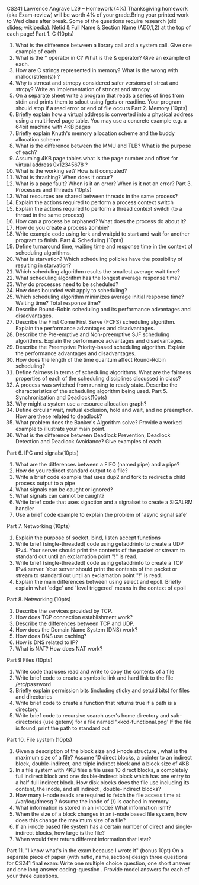 CS241   Lawrence Angrave L29 – Homework (4%)
Thanksgiving homework (aka Exam-review) will be worth 4% of your grade.Bring your printed work to Wed class after break. Some of the questions require research (old slides; wikipedia). 
Netid & Full Name & Section Name (AD0,1,2) at the top of each page!
Part 1. C (10pts)
1.	What is the difference between a library call and a system call. Give one example of each
2.	What is the * operator in C? What is the & operator? Give an example of each.
3.	How are C strings represented in memory? What is the wrong with malloc(strlen(s)) ?
4.	Why is strncat and strncpy considered safer versions of strcat and strcpy? Write an implementation of strncat and strncpy
5.	On a separate sheet write a program that reads a series of lines from stdin and prints them to sdout using fgets or readline. Your program should stop if a read error or end of file occurs
Part 2. Memory (10pts)
1.	Briefly explain how a virtual address is converted into a physical address using a multi-level page table. You may use a concrete example e.g. a 64bit machine with 4KB pages
2.	Briefly explain Knuth's memory allocation scheme and the buddy allocation scheme
3.	What is the difference between the MMU and TLB? What is the purpose of each?
4.	Assuming 4KB page tables what is the page number and offset for virtual address 0x12345678  ?
5.	What is the working set? How is it computed?
6.	What is thrashing? When does it occur?
7.	What is a page fault? When is it an error? When is it not an error?
Part 3. Processes and Threads (10pts)
1.	What resources are shared between threads in the same process?
2.	Explain the actions required to perform a process context switch
3.	Explain the actions required to perform a thread context switch (to a thread in the same process)
4.	How can a process be orphaned? What does the process do about it?
5.	How do you create a process zombie?
6.	Write example code using fork and waitpid to start and wait for another program to finish.
Part 4. Scheduling (10pts)
1.	Define turnaround time, waiting time and response time in the context of scheduling algorithms.
2.	What is starvation?  Which scheduling policies have the possibility of resulting in starvation?
3.	Which scheduling algorithm results the smallest average wait time?
4.	What scheduling algorithm has the longest average response time?
5.	Why do processes need to be scheduled?
6.	How does bounded wait apply to scheduling? 
7.	Which scheduling algorithm minimizes average initial response time? Waiting time? Total response time?
8.	Describe Round-Robin scheduling and its performance advantages and disadvantages.
9.	Describe the First Come First Serve (FCFS) scheduling algorithm. Explain the performance advantages and disadvantages.
10.	Describe the Pre-emptive and Non-preemptive SJF scheduling algorithms. Explain the performance advantages and disadvantages.
11.	Describe the Preemptive Priority-based scheduling algorithm. Explain the performance advantages and disadvantages.
12.	How does the length of the time quantum affect Round-Robin scheduling?
13.	Define fairness in terms of scheduling algorithms. What are the fairness properties of each of the scheduling disciplines discussed in class?
14.	A process was switched from running to ready state.  Describe the characteristics of the scheduling algorithm being used.
Part 5. Synchronization and Deadlock(10pts)
1.	Why might a system use a resource allocation graph?
2.	Define circular wait, mutual exclusion, hold and wait, and no preemption. How are these related to deadlock?
3.	What problem does the Banker's Algorithm solve? Provide a worked example to illustrate your main point.
4.	What is the difference between Deadlock Prevention, Deadlock Detection and Deadlock Avoidance? Give examples of each.

Part 6. IPC and signals(10pts)
1.	What are the differences between a FIFO (named pipe) and a pipe?
2.	How do you redirect standard output to a file?
3.	Write a brief code example that uses dup2 and fork to redirect a child process output to a pipe
4.	What signals can be caught or ignored?
5.	What signals can cannot be caught?
6.	Write brief code that uses sigaction and a signalset to create a SIGALRM handler
7.	Use a brief code example to explain the problem of 'async signal safe'

Part 7. Networking (10pts)
1.	Explain the purpose of socket, bind, listen accept functions
2.	Write brief (single-threaded) code using getaddrinfo to create a UDP IPv4. Your server should print the contents of the packet or stream to standard out until an exclamation point "!" is read.
3.	Write brief (single-threaded) code using getaddrinfo to create a TCP IPv4 server. Your server should print the contents of the packet or stream to standard out until an exclamation point "!" is read.
4.	Explain the main differences between using select and epoll. Briefly explain what 'edge' and 'level triggered' means in the context of epoll

Part 8. Networking (10pts)
1.	Describe the services provided by TCP.
5.	How does TCP connection establishment work?
6.	Describe the differences between TCP and UDP.
7.	How does the Domain Name System (DNS) work?
8.	How does DNS use caching?
9.	How is DNS related to IP?
10.	What is NAT?  How does NAT work?

Part 9 Files (10pts)
1.	Write code that uses read and write to copy the contents of a file
2.	Write brief code to create a symbolic link and hard link to the file /etc/password
3.	Briefly explain permission bits (including sticky and setuid bits) for files and directories
4.	Write brief code to create a function that returns true if a path is a directory.
5.	Write brief code to recursive search user's home directory and sub-directories (use getenv) for a file named "xkcd-functional.png' If the file is found, print the path to standard out

Part 10. File system (10pts)
1.	Given a description of the block size and i-node structure , what is the maximum size of a file? Assume 10 direct blocks, a pointer to an indirect block, double-indirect, and triple indirect block and a block size of 4KB
2.	In a file system with 4KB files a file uses 10 direct blocks, a completely full indirect block and one double-indirect block which has one entry to a half-full indirect block. How disk blocks does the file use including its content, the inode, and all indirect , double-indirect blocks?
3.	How many i-node reads are required to fetch the file access time at /var/log/dmesg ? Assume the inode of (/) is cached in memory
4.	What information is stored in an i-node?  What information isn’t?
5.	When the size of a block changes in an i-node based file system, how does this change the maximum size of a file?
6.	If an i-node based file system has a certain number of direct and single-indirect blocks, how large is the file?
7.	When would fstat return different information that lstat?

Part 11. "I know what's in the exam because I wrote it" (bonus 10pt)
On a separate piece of paper (with netid, name,section) design three questions for CS241 final exam: Write one multiple choice question, one short answer and one long answer coding-question . Provide model answers for each of your three questions.
